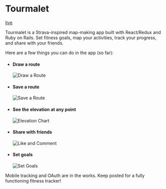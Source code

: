 # Tourmalet

[live](http://tourmalet.herokuapp.com/)

Tourmalet is a Strava-inspired map-making app built with React/Redux and Ruby on Rails. Set fitness goals, map your activities, track your progress, and share with your friends.

Here are a few things you can do in the app (so far):

* #### Draw a route

  ![Draw a Route](https://media.giphy.com/media/8qoARssAjXEXNM9q73/giphy.gif)

* #### Save a route

  ![Save a Route](https://media.giphy.com/media/TFyGom4zRFOgXFHCD3/giphy.gif)

* #### See the elevation at any point

  ![Elevation Chart](https://media.giphy.com/media/3oeLahBaMpXyq2tUuj/giphy.gif)

* #### Share with friends

  ![Like and Comment](https://media.giphy.com/media/2vq9rcCn7fCgSyGttR/giphy.gif)

* #### Set goals

  ![Set Goals](https://media.giphy.com/media/QmEUZbJk31ImftYOcX/giphy.gif)

Mobile tracking and OAuth are in the works. Keep posted for a fully functioning fitness tracker!
